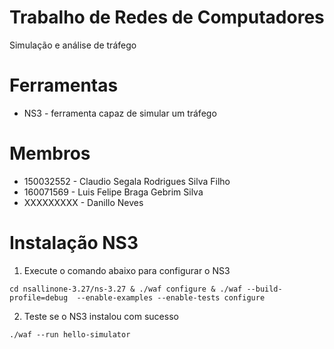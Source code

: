 # Trabalho de Redes de Computadores

Simulação e análise de tráfego

# Ferramentas
 
+ NS3 - ferramenta capaz de simular um tráfego

# Membros

+ 150032552 - Claudio Segala Rodrigues Silva Filho
+ 160071569 - Luis Felipe Braga Gebrim Silva
+ XXXXXXXXX - Danillo Neves

# Instalação NS3

1. Execute o comando abaixo para configurar o NS3
```
cd nsallinone-3.27/ns-3.27 & ./waf configure & ./waf --build-profile=debug  --enable-examples --enable-tests configure
```
2. Teste se o NS3 instalou com sucesso 
```
./waf --run hello-simulator
```
